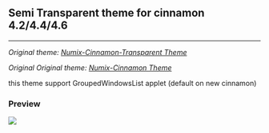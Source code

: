## Semi Transparent theme for cinnamon __4.2/4.4/4.6__
---
_Original theme: [Numix-Cinnamon-Transparent Theme](https://github.com/edoz90/numix-cinnamon-transparent)_

_Original Original theme: [Numix-Cinnamon Theme](https://github.com/zagortenay333/numix-cinnamon)_

this theme support GroupedWindowsList applet (default on new cinnamon)

### Preview
<img src="https://raw.githubusercontent.com/bomdia/numix-cinnamon-semi-transparent/master/screenshot.png" />

